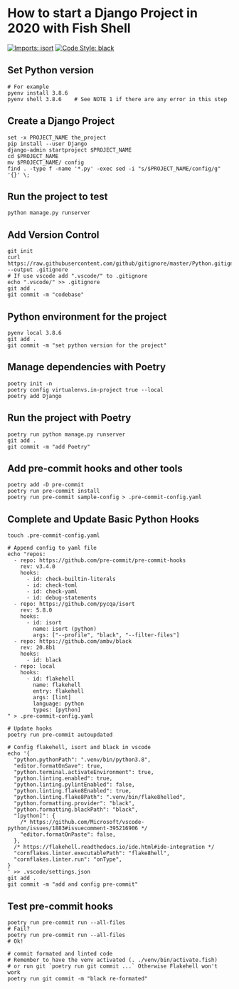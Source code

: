 # How to start a Django Project in 2020 with Fish Shell

[![Imports: isort](https://img.shields.io/badge/%20imports-isort-%231674b1?style=flat&labelColor=ef8336)](https://pycqa.github.io/isort/)
[![Code Style: black](https://img.shields.io/badge/code%20style-black-black)](https://github.com/psf/black)

## Set Python version

```fish
# For example
pyenv install 3.8.6
pyenv shell 3.8.6    # See NOTE 1 if there are any error in this step
```

## Create a Django Project

```fish
set -x PROJECT_NAME the_project
pip install --user Django
django-admin startproject $PROJECT_NAME
cd $PROJECT_NAME
mv $PROJECT_NAME/ config
find . -type f -name '*.py' -exec sed -i "s/$PROJECT_NAME/config/g" '{}' \;
```

## Run the project to test

```fish
python manage.py runserver
```

## Add Version Control

```fish
git init
curl https://raw.githubusercontent.com/github/gitignore/master/Python.gitignore --output .gitignore
# If use vscode add ".vscode/" to .gitignore
echo ".vscode/" >> .gitignore
git add .
git commit -m "codebase"
```

## Python environment for the project

```fish
pyenv local 3.8.6
git add .
git commit -m "set python version for the project"
```

## Manage dependencies with Poetry

```fish
poetry init -n
poetry config virtualenvs.in-project true --local
poetry add Django
```

## Run the project with Poetry

```fish
poetry run python manage.py runserver
git add .
git commit -m "add Poetry"
```

## Add pre-commit hooks and other tools

```fish
poetry add -D pre-commit
poetry run pre-commit install
poetry run pre-commit sample-config > .pre-commit-config.yaml
```

## Complete and Update Basic Python Hooks

```fish
touch .pre-commit-config.yaml

# Append config to yaml file 
echo "repos:
  - repo: https://github.com/pre-commit/pre-commit-hooks
    rev: v3.4.0
    hooks:
      - id: check-builtin-literals
      - id: check-toml
      - id: check-yaml
      - id: debug-statements
  - repo: https://github.com/pycqa/isort
    rev: 5.8.0
    hooks:
      - id: isort
        name: isort (python)
        args: ["--profile", "black", "--filter-files"]
  - repo: https://github.com/ambv/black
    rev: 20.8b1
    hooks:
      - id: black
  - repo: local
    hooks:
      - id: flakehell
        name: flakehell
        entry: flakehell
        args: [lint]
        language: python
        types: [python]
" > .pre-commit-config.yaml

# Update hooks
poetry run pre-commit autoupdated

# Config flakehell, isort and black in vscode
echo '{
  "python.pythonPath": ".venv/bin/python3.8",
  "editor.formatOnSave": true,
  "python.terminal.activateEnvironment": true,
  "python.linting.enabled": true,
  "python.linting.pylintEnabled": false,
  "python.linting.flake8Enabled": true,
  "python.linting.flake8Path": ".venv/bin/flake8helled",
  "python.formatting.provider": "black",
  "python.formatting.blackPath": "black",
  "[python]": {
    /* https://github.com/Microsoft/vscode-python/issues/1883#issuecomment-395216906 */
    "editor.formatOnPaste": false,
  },
  /* https://flakehell.readthedocs.io/ide.html#ide-integration */
  "cornflakes.linter.executablePath": "flake8hell",
  "cornflakes.linter.run": "onType",
}
' >> .vscode/settings.json
git add .
git commit -m "add and config pre-commit"
```

## Test pre-commit hooks

```fish
poetry run pre-commit run --all-files
# Fail?
poetry run pre-commit run --all-files
# Ok!

# commit formated and linted code
# Remember to have the venv activated (. ./venv/bin/activate.fish)
# or run git `poetry run git commit ...` Otherwise Flakehell won't work
poetry run git commit -m "black re-formated"
```
